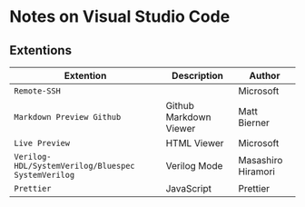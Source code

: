 # Notes on Visual Studio Code
## Extentions
| Extention|Description|Author|
|-------                    |-------                |------|
|`Remote-SSH`               |                       | Microsoft|
|`Markdown Preview Github`  | Github Markdown Viewer| Matt Bierner|
|`Live Preview`             | HTML Viewer           | Microsoft|
|`Verilog-HDL/SystemVerilog/Bluespec SystemVerilog`|Verilog Mode|Masashiro Hiramori|
|`Prettier`| JavaScript|Prettier|

